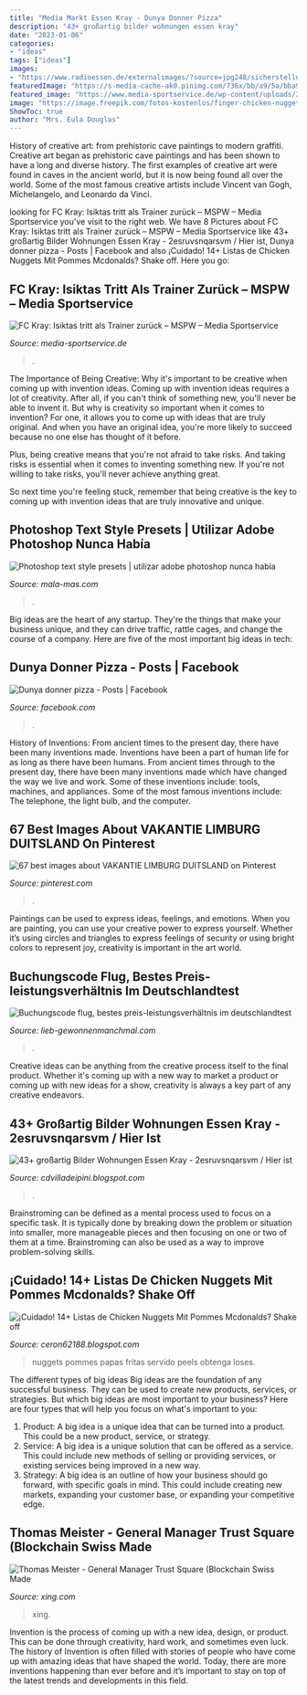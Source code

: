 ```yaml
---
title: "Media Markt Essen Kray - Dunya Donner Pizza"
description: "43+ großartig bilder wohnungen essen kray"
date: "2023-01-06"
categories:
- "ideas"
tags: ["ideas"]
images:
- "https://www.radioessen.de/externalimages/?source=jpg248/sicherstellung-v1.jpg&amp;crop=205x0x1189x743&amp;resize=1189x743&amp;dt=202007130445570"
featuredImage: "https://s-media-cache-ak0.pinimg.com/736x/bb/a9/5a/bba95a9e5120588275dd4c480130e6c0.jpg"
featured_image: "https://www.media-sportservice.de/wp-content/uploads/2016/11/Mengert-Christian.jpg"
image: "https://image.freepik.com/fotos-kostenlos/finger-chicken-nuggets-serviert-mit-pommes-frites_140725-5806.jpg"
ShowToc: true
author: "Mrs. Eula Douglas"
---
```



History of creative art: from prehistoric cave paintings to modern graffiti.
Creative art began as prehistoric cave paintings and has been shown to have a long and diverse history. The first examples of creative art were found in caves in the ancient world, but it is now being found all over the world. Some of the most famous creative artists include Vincent van Gogh, Michelangelo, and Leonardo da Vinci.

	

		
looking for FC Kray: Isiktas tritt als Trainer zurück – MSPW – Media Sportservice you've visit to the right web. We have 8 Pictures about FC Kray: Isiktas tritt als Trainer zurück – MSPW – Media Sportservice like 43+ großartig Bilder Wohnungen Essen Kray - 2esruvsnqarsvm / Hier ist, Dunya donner pizza - Posts | Facebook and also ¡Cuidado! 14+ Listas de Chicken Nuggets Mit Pommes Mcdonalds? Shake off. Here you go:
		
    
## FC Kray: Isiktas Tritt Als Trainer Zurück – MSPW – Media Sportservice

<img loading=lazy src="https://www.media-sportservice.de/wp-content/uploads/2016/11/Mengert-Christian.jpg" onerror="this.onerror=null;this.src='https://tse1.mm.bing.net/th?id=OIP.Go-PKB1Fzbt9dklTWHWQowHaDt&amp;pid=15.1';" alt="FC Kray: Isiktas tritt als Trainer zurück – MSPW – Media Sportservice">

_Source: media-sportservice.de_

>. 

	

The Importance of Being Creative: Why it's important to be creative when coming up with invention ideas.
Coming up with invention ideas requires a lot of creativity. After all, if you can't think of something new, you'll never be able to invent it.
But why is creativity so important when it comes to invention? For one, it allows you to come up with ideas that are truly original. And when you have an original idea, you're more likely to succeed because no one else has thought of it before.

Plus, being creative means that you're not afraid to take risks. And taking risks is essential when it comes to inventing something new. If you're not willing to take risks, you'll never achieve anything great.

So next time you're feeling stuck, remember that being creative is the key to coming up with invention ideas that are truly innovative and unique.

    
## Photoshop Text Style Presets | Utilizar Adobe Photoshop Nunca Había

<img loading=lazy src="https://mala-mas.com/ldffvm/Lo6RxFD5cds.jpeg" onerror="this.onerror=null;this.src='https://tse2.mm.bing.net/th?id=OIP.Xj99nMR9QaaUNIYI0q9uKwHaFj&amp;pid=15.1';" alt="Photoshop text style presets | utilizar adobe photoshop nunca había">

_Source: mala-mas.com_

>. 

	

Big ideas are the heart of any startup. They're the things that make your business unique, and they can drive traffic, rattle cages, and change the course of a company. Here are five of the most important big ideas in tech: 

    
## Dunya Donner Pizza - Posts | Facebook

<img loading=lazy src="https://lookaside.fbsbx.com/lookaside/crawler/media/?media_id=107261461419206" onerror="this.onerror=null;this.src='https://tse3.mm.bing.net/th?id=OIP.7rEn3AckwkF2jQTJU49n7AHaHa&amp;pid=15.1';" alt="Dunya donner pizza - Posts | Facebook">

_Source: facebook.com_

>. 

	

History of Inventions: From ancient times to the present day, there have been many inventions made.
Inventions have been a part of human life for as long as there have been humans. From ancient times through to the present day, there have been many inventions made which have changed the way we live and work. Some of these inventions include: tools, machines, and appliances. Some of the most famous inventions include: The telephone, the light bulb, and the computer.

    
## 67 Best Images About VAKANTIE LIMBURG DUITSLAND On Pinterest

<img loading=lazy src="https://s-media-cache-ak0.pinimg.com/736x/bb/a9/5a/bba95a9e5120588275dd4c480130e6c0.jpg" onerror="this.onerror=null;this.src='https://tse2.mm.bing.net/th?id=OIP.54Y3P-_ydI_LGLuH7_dGrQHaHz&amp;pid=15.1';" alt="67 best images about VAKANTIE LIMBURG DUITSLAND on Pinterest">

_Source: pinterest.com_

>. 

	

Paintings can be used to express ideas, feelings, and emotions.
When you are painting, you can use your creative power to express yourself. Whether it’s using circles and triangles to express feelings of security or using bright colors to represent joy, creativity is important in the art world.

    
## Buchungscode Flug, Bestes Preis-leistungsverhältnis Im Deutschlandtest

<img loading=lazy src="https://lieb-gewonnenmanchmal.com/xikng/rZM5tLKAd0ipSppkrjM5GAHaLJ.jpg" onerror="this.onerror=null;this.src='https://tse2.mm.bing.net/th?id=OIP.peOUQ-2Yc_OJozkBqwPGfAAAAA&amp;pid=15.1';" alt="Buchungscode flug, bestes preis-leistungsverhältnis im deutschlandtest">

_Source: lieb-gewonnenmanchmal.com_

>. 

	

Creative ideas can be anything from the creative process itself to the final product. Whether it's coming up with a new way to market a product or coming up with new ideas for a show, creativity is always a key part of any creative endeavors.

    
## 43+ Großartig Bilder Wohnungen Essen Kray - 2esruvsnqarsvm / Hier Ist

<img loading=lazy src="https://www.radioessen.de/externalimages/?source=jpg248/sicherstellung-v1.jpg&amp;crop=205x0x1189x743&amp;resize=1189x743&amp;dt=202007130445570" onerror="this.onerror=null;this.src='https://tse1.mm.bing.net/th?id=OIP.Zm2wCDWbGElyVr_j93X6ogHaEo&amp;pid=15.1';" alt="43+ großartig Bilder Wohnungen Essen Kray - 2esruvsnqarsvm / Hier ist">

_Source: cdvilladeipini.blogspot.com_

>. 

	

Brainstroming can be defined as a mental process used to focus on a specific task. It is typically done by breaking down the problem or situation into smaller, more manageable pieces and then focusing on one or two of them at a time. Brainstroming can also be used as a way to improve problem-solving skills.

    
## ¡Cuidado! 14+ Listas De Chicken Nuggets Mit Pommes Mcdonalds? Shake Off

<img loading=lazy src="https://image.freepik.com/fotos-kostenlos/finger-chicken-nuggets-serviert-mit-pommes-frites_140725-5806.jpg" onerror="this.onerror=null;this.src='https://tse3.mm.bing.net/th?id=OIP.3igvq8QW4CLe5r3bstifQQHaJQ&amp;pid=15.1';" alt="¡Cuidado! 14+ Listas de Chicken Nuggets Mit Pommes Mcdonalds? Shake off">

_Source: ceron62188.blogspot.com_

>nuggets pommes papas fritas servido peels obtenga loses. 

	

The different types of big ideas
Big ideas are the foundation of any successful business. They can be used to create new products, services, or strategies. But which big ideas are most important to your business? Here are four types that will help you focus on what's important to you: 
1. Product: A big idea is a unique idea that can be turned into a product. This could be a new product, service, or strategy. 
2. Service: A big idea is a unique solution that can be offered as a service. This could include new methods of selling or providing services, or existing services being improved in a new way. 
3. Strategy: A big idea is an outline of how your business should go forward, with specific goals in mind. This could include creating new markets, expanding your customer base, or expanding your competitive edge.

    
## Thomas Meister - General Manager Trust Square (Blockchain Swiss Made

<img loading=lazy src="https://profile-images.xing.com/images/027f5a85d9962ad24a9b2fc94415c941-4/thomas-meister.256x256.jpg" onerror="this.onerror=null;this.src='https://tse1.mm.bing.net/th?id=OIP.Bm_KJLYxs73HWtf-jl9isAAAAA&amp;pid=15.1';" alt="Thomas Meister - General Manager Trust Square (Blockchain Swiss Made">

_Source: xing.com_

>xing. 

	

Invention is the process of coming up with a new idea, design, or product. This can be done through creativity, hard work, and sometimes even luck. The history of Invention is often filled with stories of people who have come up with amazing ideas that have shaped the world. Today, there are more inventions happening than ever before and it’s important to stay on top of the latest trends and developments in this field.

